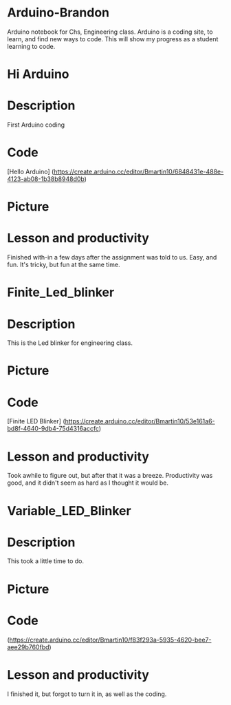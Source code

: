 # Arduino-Brandon

Arduino notebook for Chs, Engineering class. 
Arduino is a coding site, to learn, and find new ways to code. 
This will show my progress as a student learning to code. 


# Hi Arduino 

# Description
First Arduino coding
# Code 
[Hello Arduino] (https://create.arduino.cc/editor/Bmartin10/6848431e-488e-4123-ab08-1b38b8948d0b) 

# Picture

# Lesson and productivity
Finished with-in  a few days after the assignment was told to us. 
Easy, and fun. It's tricky, but fun at the same time. 

# Finite_Led_blinker

# Description
This is the Led blinker for engineering class.

# Picture 


# Code 
[Finite LED Blinker] 
(https://create.arduino.cc/editor/Bmartin10/53e161a6-bd8f-4640-9db4-75d4316accfc)

# Lesson and productivity

Took awhile to figure out, but after that it was a breeze. 
Productivity was good, and it didn't seem as hard as I thought it would be. 

# Variable_LED_Blinker

# Description
This took a little time to do. 

# Picture 

# Code 
(https://create.arduino.cc/editor/Bmartin10/f83f293a-5935-4620-bee7-aee29b760fbd)

# Lesson and productivity
I finished it, but forgot to turn it in, as well as the coding. 

